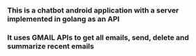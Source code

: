 <h3>This is a chatbot android application with a server implemented in golang as an API</h3>
<h3>It uses GMAIL APIs to get all emails, send, delete and summarize recent emails</h3>